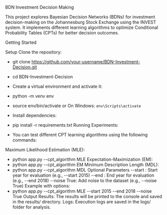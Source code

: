 BDN Investment Decision Making

This project explores Bayesian Decision Networks (BDNs) for investment decision-making on the Johannesburg Stock Exchange using the INVEST system. It implements different learning algorithms to optimize Conditional Probability Tables (CPTs) for better decision outcomes.

Getting Started

Setup
Clone the repository:
- git clone https://github.com/your-username/BDN-Investment-Decision.git
- cd BDN-Investment-Decision
- Create a virtual environment and activate it:

- python -m venv env
- source env/bin/activate  or On Windows: `env\Scripts\activate`
- Install dependencies:

- pip install -r requirements.txt
Running Experiments:

- You can test different CPT learning algorithms using the following commands:

Maximum Likelihood Estimation (MLE):
- python app.py --cpt_algorithm MLE
Expectation-Maximization (EM):
- python app.py --cpt_algorithm EM
Minimum Description Length (MDL):
- python app.py --cpt_algorithm MDL
Optional Parameters
--start <year>: Start year for evaluation (e.g., --start 2015)
--end <year>: End year for evaluation (e.g., --end 2018)
--noise True: Add noise to the dataset (e.g., --noise True)
Example with options:
- python app.py --cpt_algorithm MLE --start 2015 --end 2018 --noise True
Output
Results: The results will be printed to the console and saved in the results/ directory.
Logs: Execution logs are saved in the logs/ folder for analysis.
